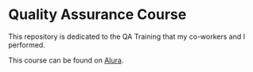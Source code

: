 # Quality Assurance Course

This repository is dedicated to the QA Training that my co-workers and I performed.

This course can be found on <a href="https://www.alura.com.br">Alura</a>.